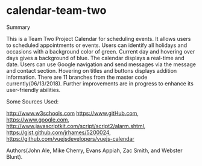 # calendar-team-two

Summary

This is a Team Two Project Calendar for scheduling events.
It allows users to  scheduled appointments or events.
Users can identify all holidays and occasions with a background color of green.
Current day and hovering over days gives a background of blue. 
The calendar displays a real-time and date.
Users can use Google navigation and send  messages via the message and contact section.
Hovering on titles and buttons displays addition information.
There are 11 branches from the master code currently(06/13/2018).
Further improvements are in progress to enhance its user-friendly abilities.

Some Sources Used:

http://www.w3schools.com
https://www.gitHub.com,
https://www.google.com,
http://www.javascriptkit.com/script/script2/alarm.shtml,
https://gist.github.com/jrhames/5200024,
https://github.com/vuejsdevelopers/vuejs-calendar

Authors(John Ale, Mike Cherry, Evans Appiah, Zac Smith, and Webster Blunt).
